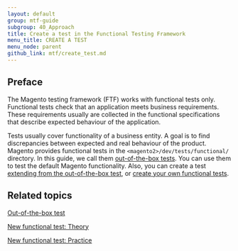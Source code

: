 ```yaml
---
layout: default
group: mtf-guide
subgroup: 40_Approach
title: Create a test in the Functional Testing Framework
menu_title: CREATE A TEST
menu_node: parent
github_link: mtf/create_test.md
---
```


## Preface

The Magento testing framework (FTF) works with functional tests only. Functional tests check that an application meets business requirements. These requirements usually are collected in the functional specifications that describe expected behaviour of the application.

Tests usually cover functionality of a business entity. A goal is to find discrepancies between expected and real behaviour of the product.
Magento provides functional tests in the `<magento2>/dev/tests/functional/` directory. In this guide, we call them [out-of-the-box tests][out-of-the-box test]. You can use them to test the default Magento functionality. Also, you can create a test [extending from the out-of-the-box test][], or [create your own functional tests][].

## Related topics

[Out-of-the-box test][out-of-the-box test]

[New functional test: Theory][]

[New functional test: Practice][]

<!-- LINK DEFINITIONS -->

[out-of-the-box test]: {{site.gdeurl21}}mtf/create_test/out-of-the-box.html
[extending from the out-of-the-box test]: {{site.gdeurl21}}mtf/create_test/new_test.html#extending-oob-test
[create your own functional tests]: {{site.gdeurl21}}mtf/create_test/new_test.html#create-test
[New functional test: Theory]: {{site.gdeurl21}}mtf/create_test/new_test.html
[New functional test: Practice]: {{site.gdeurl21}}mtf/create_test/create_new_test.html